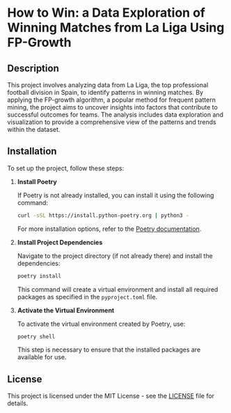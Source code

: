 # How to Win: a Data Exploration of Winning Matches from La Liga Using FP-Growth

## Description

This project involves analyzing data from La Liga, the top professional football division in Spain, to identify patterns in winning matches. 
By applying the FP-growth algorithm, a popular method for frequent pattern mining, the project aims to uncover insights into factors that contribute to successful outcomes for teams. 
The analysis includes data exploration and visualization to provide a comprehensive view of the patterns and trends within the dataset.

## Installation

To set up the project, follow these steps:

1. **Install Poetry**

   If Poetry is not already installed, you can install it using the following command:

   ```sh
   curl -sSL https://install.python-poetry.org | python3 -
   ```

   For more installation options, refer to the [Poetry documentation](https://python-poetry.org/docs/#installation).

2. **Install Project Dependencies**

   Navigate to the project directory (if not already there) and install the dependencies:

   ```sh
   poetry install
   ```

   This command will create a virtual environment and install all required packages as specified in the `pyproject.toml` file.

3. **Activate the Virtual Environment**

   To activate the virtual environment created by Poetry, use:

   ```sh
   poetry shell
   ```

   This step is necessary to ensure that the installed packages are available for use.

## License

This project is licensed under the MIT License - see the [LICENSE](LICENSE) file for details.






